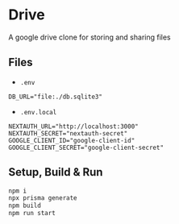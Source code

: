 # Drive
A google drive clone for storing and sharing files

## Files
* `.env`
```env
DB_URL="file:./db.sqlite3"
```

* `.env.local`
```env
NEXTAUTH_URL="http://localhost:3000"
NEXTAUTH_SECRET="nextauth-secret"
GOOGLE_CLIENT_ID="google-client-id"
GOOGLE_CLIENT_SECRET="google-client-secret"
```
## Setup, Build & Run
```sh
npm i
npx prisma generate
npm build
npm run start
```
